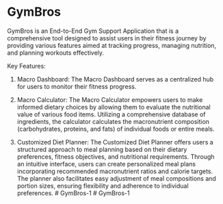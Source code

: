 # GymBros

GymBros is an End-to-End Gym Support Application that is a comprehensive tool designed to assist users in their fitness journey by providing various features aimed at tracking progress, managing nutrition, and planning workouts effectively.


Key Features:
1. Macro Dashboard: The Macro Dashboard serves as a centralized hub for users to monitor their fitness progress.


2. Macro Calculator: The Macro Calculator empowers users to make informed dietary choices by allowing them to evaluate the nutritional value of various food items. Utilizing a comprehensive database of ingredients, the calculator calculates the macronutrient composition (carbohydrates, proteins, and fats) of individual foods or entire meals.


3. Customized Diet Planner: The Customized Diet Planner offers users a structured approach to meal planning based on their dietary preferences, fitness objectives, and nutritional requirements. Through an intuitive interface, users can create personalized meal plans incorporating recommended macronutrient ratios and calorie targets. The planner also facilitates easy adjustment of meal compositions and portion sizes, ensuring flexibility and adherence to individual preferences. 
#   G y m B r o s - 1  
 #   G y m B r o s - 1  
 